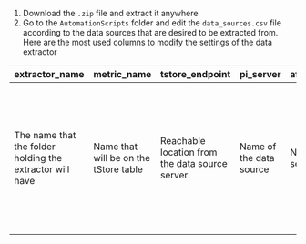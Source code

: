 1. Download the `.zip` file and extract it anywhere
2. Go to the `AutomationScripts` folder and edit the `data_sources.csv` file according to the data sources that are desired to be extracted from. Here are the most used columns to modify the settings of the data extractor

| extractor_name                                           | metric_name                           | tstore_endpoint                                | pi_server               | af_server_name        | af_database_name                          | tstore_username                                    | tstore_password                          | tag_filter                                                                                                         | tag_filter_enabled                                                       |
| -------------------------------------------------------- | ------------------------------------- | ---------------------------------------------- | ----------------------- | --------------------- | ----------------------------------------- | -------------------------------------------------- | ---------------------------------------- | ------------------------------------------------------------------------------------------------------------------ | ------------------------------------------------------------------------ |
| The name that the folder holding the extractor will have | Name that will be on the tStore table | Reachable location from the data source server | Name of the data source | Name of the AF server | Name of the database where the data is in | User for tStore login<br>(tstoredev@transpara.com) | Password for tStore login (tStoreDev!22) | Regex, or Standard templating to filter all the tags that will get selected from the source (will be hardcoded fo) | It can be `0` or `1` depending if the tag filter is desired to be active |

